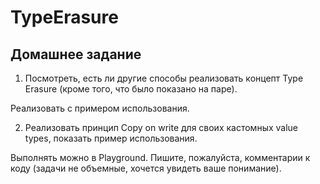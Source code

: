 # TypeErasure

## Домашнее задание

1. Посмотреть, есть ли другие способы реализовать концепт Type Erasure
(кроме того, что было показано на паре).

Реализовать с примером использования.

2. Реализовать принцип Copy on write для своих кастомных value types,
показать пример использования.


Выполнять можно в Playground. Пишите, пожалуйста, комментарии к коду 
(задачи не объемные, хочется увидеть ваше понимание).
